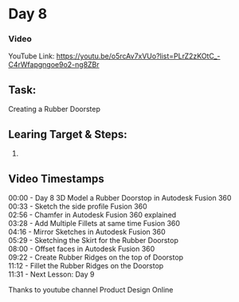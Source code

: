 # Day 8
### Video
YouTube Link: https://youtu.be/o5rcAv7xVUo?list=PLrZ2zKOtC_-C4rWfapgngoe9o2-ng8ZBr

## Task:
Creating a Rubber Doorstep

## Learing Target & Steps:
1. 

## Video Timestamps
00:00 - Day 8 3D Model a Rubber Doorstop in Autodesk Fusion 360</br>
00:33 - Sketch the side profile Fusion 360</br>
02:56 - Chamfer in Autodesk Fusion 360 explained</br>
03:28 - Add Multiple Fillets at same time Fusion 360</br>
04:16 - Mirror Sketches in Autodesk Fusion 360</br>
05:29 - Sketching the Skirt for the Rubber Doorstop</br>
08:00 - Offset faces in Autodesk Fusion 360</br>
09:22 - Create Rubber Ridges on the top of Doorstop</br>
11:12 - Fillet the Rubber Ridges on the Doorstop</br>
11:31 - Next Lesson: Day 9</br>

Thanks to youtube channel Product Design Online
